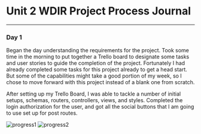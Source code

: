 # Unit 2 WDIR Project Process Journal
---

### Day 1
Began the day understanding the requirements for the project.
Took some time in the morning to put together a Trello board
to designate some tasks and user stories to  guide the completion
of the project. Fortunately I had already completed some tasks for
this project already to get a head start. But some of the
capabilities might take a good portion of my week, so I chose to
move forward with this project instead of a blank one from scratch.

After setting up my Trello Board, I was able to tackle a number of
initial setups, schemas, routers, controllers, views, and styles.
Completed the login authorization for the user, and got all the
social buttons that I am going to use set up for post routes.

![progress1]('/progress1.png')
![progress2]('/progress2.png')
